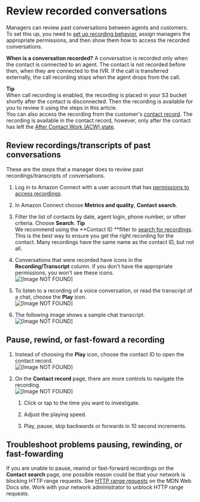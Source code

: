 # Review recorded conversations<a name="review-recorded-conversations"></a>

Managers can review past conversations between agents and customers\. To set this up, you need to [set up recording behavior](set-up-recordings.md), assign managers the appropriate permissions, and then show them how to access the recorded conversations\. 

**When is a conversation recorded?** A conversation is recorded only when the contact is connected to an agent\. The contact is not recorded before then, when they are connected to the IVR\. If the call is transferred externally, the call recording stops when the agent drops from the call\.

**Tip**  
When call recording is enabled, the recording is placed in your S3 bucket shortly after the contact is disconnected\. Then the recording is available for you to review it using the steps in this article\.   
You can also access the recording from the customer's [contact record](sample-ctr.md)\. The recording is available in the contact record, however, only after the contact has left the [After Contact Work \(ACW\) state](metrics-agent-status.md#agent-status-acw)\.

## Review recordings/transcripts of past conversations<a name="review-recordings-and-transcripts"></a>

These are the steps that a manager does to review past recordings/transcripts of conversations\.

1. Log in to Amazon Connect with a user account that has [permissions to access recordings](assign-permssions-to-review-recordings.md)\.

1. In Amazon Connect choose **Metrics and quality**, **Contact search**\. 

1. Filter the list of contacts by date, agent login, phone number, or other criteria\. Choose **Search**\.
**Tip**  
We recommend using the **Contact ID **filter to [search for recordings](search-recordings.md)\. This is the best way to ensure you get the right recording for the contact\. Many recordings have the same name as the contact ID, but not all\. 

1. Conversations that were recorded have icons in the **Recording/Transcript** column\. If you don't have the appropriate permissions, you won't see these icons\.  
![\[Image NOT FOUND\]](http://docs.aws.amazon.com/connect/latest/adminguide/images/recording-icons.png)

1. To listen to a recording of a voice conversation, or read the transcript of a chat, choose the **Play** icon\.  
![\[Image NOT FOUND\]](http://docs.aws.amazon.com/connect/latest/adminguide/images/play-recordings.png)

1. The following image shows a sample chat transcript\.  
![\[Image NOT FOUND\]](http://docs.aws.amazon.com/connect/latest/adminguide/images/sample-chat-transcript.png)

## Pause, rewind, or fast\-foward a recording<a name="pause-rewind-fastforward-recording"></a>

1. Instead of choosing the **Play** icon, choose the contact ID to open the contact record\.  
![\[Image NOT FOUND\]](http://docs.aws.amazon.com/connect/latest/adminguide/images/recordings-contactid.png)

1. On the **Contact record** page, there are more controls to navigate the recording\.  
![\[Image NOT FOUND\]](http://docs.aws.amazon.com/connect/latest/adminguide/images/recording-pause-rewind-fastforward.png)

   1. Click or tap to the time you want to investigate\.

   1. Adjust the playing speed\.

   1. Play, pause, skip backwards or forwards in 10 second increments\.

## Troubleshoot problems pausing, rewinding, or fast\-fowarding<a name="problems-pause-rewind-fastforward-recording"></a>

If you are unable to pause, rewind or fast\-forward recordings on the **Contact search** page, one possible reason could be that your network is blocking HTTP range requests\. See [HTTP range requests]( https://developer.mozilla.org/en-US/docs/Web/HTTP/Range_requests) on the MDN Web Docs site\. Work with your network administrator to unblock HTTP range requests\.